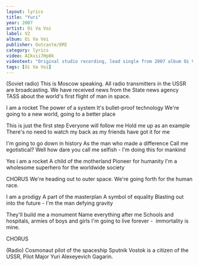 ```yaml
---
layout: lyrics
title: "Yuri"
year: 2007
artist: Oi Va Voi
label: V2
album: Oi Va Voi
publisher: Outcaste/EMI
category: lyrics
video: AIkvii7Hp8k
videotext: "Original studio recording, lead single from 2007 album Oi Va Voi."
tags: [Oi Va Voi]
---
```

(Soviet radio)
This is Moscow speaking. All radio transmitters in the USSR are broadcasting. We have received news from the State news agency TASS about the world's first flight of man in space. 

I am a rocket
The power of a system
It's bullet-proof technology
We're going to a new world, going to a better place

This is just the first step
Everyone will follow me
Hold me up as an example
There's no need to watch my back as my friends have got it for me

I'm going to go down in history
As the man who made a difference
Call me egotistical?
Well how dare you call me selfish - I'm doing this for mankind

Yes i am a rocket
A child of the motherland
Pioneer for humanity
I'm a wholesome superhero for the worldwide society

CHORUS
We're heading out to outer space.
We're going forth for the human race.

I am a prodigy
A part of the masterplan
A symbol of equality
Blasting out into the future - I'm the man defying gravity

They'll build me a monument
Name everything after me
Schools and hospitals, armies of boys and girls
I'm going to live forever -  immortality is mine.

CHORUS

(Radio)
Cosmonaut pilot of the spaceship Sputnik Vostok is a citizen of the USSR, Pilot Major Yuri Alexeyevich Gagarin.